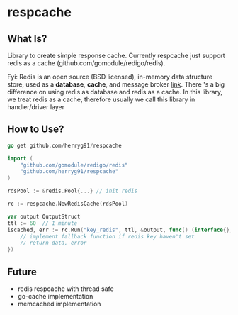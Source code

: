 # respcache

## What Is?
Library to create simple response cache. Currently respcache just support redis as a cache (github.com/gomodule/redigo/redis).

Fyi: Redis is an open source (BSD licensed), in-memory data structure store, used as a **database**, **cache**, and message broker [link](https://redis.io/). There 's a big difference on using redis as database and redis as a cache. In this library, we treat redis as a cache, therefore usually we call this library in handler/driver layer

## How to Use?
```go
go get github.com/herryg91/respcache
```
```go
import (
    "github.com/gomodule/redigo/redis"
    "github.com/herryg91/respcache"
)

rdsPool := &redis.Pool{...} // init redis

rc := respcache.NewRedisCache(rdsPool)

var output OutputStruct
ttl := 60  // 1 minute
iscached, err := rc.Run("key_redis", ttl, &output, func() (interface{}, error) {
    // implement fallback function if redis key haven't set
    // return data, error
})
```

## Future
- redis respcache with thread safe
- go-cache implementation
- memcached implementation